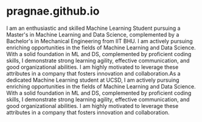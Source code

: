 # pragnae.github.io

I am an enthusiastic and skilled Machine Learning Student pursuing a Master's in Machine Learning and Data Science, complemented by a Bachelor's in Mechanical Engineering from IIT BHU. I am actively pursuing enriching opportunities in the fields of Machine Learning and Data Science. With a solid foundation in ML and DS, complemented by proficient coding skills, I demonstrate strong learning agility, effective communication, and good organizational abilities. I am highly motivated to leverage these attributes in a company that fosters innovation and collaboration.As a dedicated Machine Learning student at UCSD, I am actively pursuing enriching opportunities in the fields of Machine Learning and Data Science. With a solid foundation in ML and DS, complemented by proficient coding skills, I demonstrate strong learning agility, effective communication, and good organizational abilities. I am highly motivated to leverage these attributes in a company that fosters innovation and collaboration.
